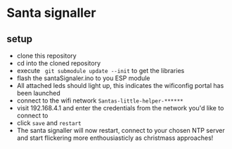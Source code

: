 # Santa signaller


## setup
- clone this repository
- cd into the cloned repository
- execute ``` git submodule update --init``` to get the libraries
- flash the santaSignaler.ino to you ESP module
- All attached leds should light up, this indicates the wificonfig portal has been launched
- connect to the wifi network `Santas-little-helper-******`
- visit 192.168.4.1 and enter the credentials from the network you'd like to connect to
- click `save` and `restart`
- The santa signaller will now restart, connect to your chosen NTP server and start flickering more enthousiasticly as christmass approaches!
